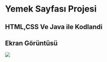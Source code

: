 <h1>Yemek Sayfası Projesi </h1>

<h2>HTML,CSS Ve Java ile Kodlandi</h2>

<h2>Ekran Görüntüsü</h2>

![](ekran.gif)
